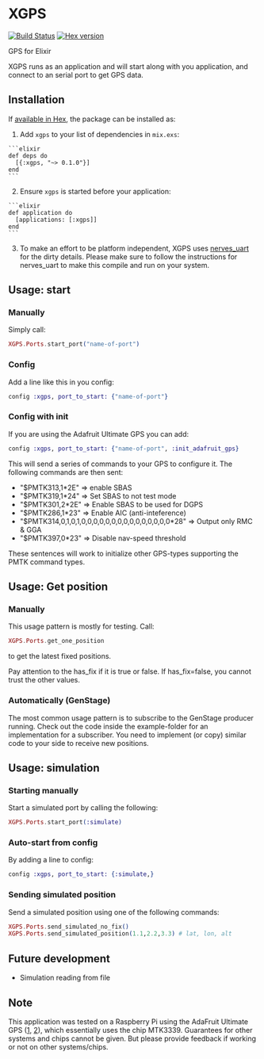 # XGPS
[![Build Status](https://travis-ci.org/rveshovda/xgps.svg?branch=master)](https://travis-ci.org/rveshovda/xgps)
[![Hex version](https://img.shields.io/hexpm/v/xgps.svg "Hex version")](https://hex.pm/packages/xgps)

GPS for Elixir

XGPS runs as an application and will start along with you application, and connect to an serial port to get GPS data.

## Installation

If [available in Hex](https://hex.pm/docs/publish), the package can be installed as:

  1. Add `xgps` to your list of dependencies in `mix.exs`:

    ```elixir
    def deps do
      [{:xgps, "~> 0.1.0"}]
    end
    ```

  2. Ensure `xgps` is started before your application:

    ```elixir
    def application do
      [applications: [:xgps]]
    end
    ```

  3. To make an effort to be platform independent, XGPS uses [nerves_uart](https://github.com/nerves-project/nerves_uart) for the dirty details. Please make sure to follow the instructions for nerves_uart to make this compile and run on your system.

## Usage: start
### Manually
Simply call:

  ```elixir
  XGPS.Ports.start_port("name-of-port")
  ```

### Config
Add a line like this in you config:

  ```elixir
  config :xgps, port_to_start: {"name-of-port"}
  ```

### Config with init
If you are using the Adafruit Ultimate GPS you can add:

  ```elixir
  config :xgps, port_to_start: {"name-of-port", :init_adafruit_gps}
  ```

This will send a series of commands to your GPS to configure it.
The following commands are then sent:
- "$PMTK313,1*2E" => enable SBAS
- "$PMTK319,1*24" => Set SBAS to not test mode
- "$PMTK301,2*2E" => Enable SBAS to be used for DGPS
- "$PMTK286,1*23" => Enable AIC (anti-inteference)
- "$PMTK314,0,1,0,1,0,0,0,0,0,0,0,0,0,0,0,0,0,0,0*28" => Output only RMC & GGA
- "$PMTK397,0*23" => Disable nav-speed threshold

These sentences will work to initialize other GPS-types supporting the PMTK command types.

## Usage: Get position

### Manually
This usage pattern is mostly for testing.
Call:

  ```elixir
  XGPS.Ports.get_one_position
  ```

to get the latest fixed positions.

Pay attention to the has_fix if it is true or false. If has_fix=false, you cannot trust the other values.

### Automatically (GenStage)
The most common usage pattern is to subscribe to the GenStage producer running.
Check out the code inside the example-folder for an implementation for a subscriber. You need to implement (or copy) similar code to your side to receive new positions.

## Usage: simulation

### Starting manually
Start a simulated port by calling the following:
```elixir
XGPS.Ports.start_port(:simulate)
```

### Auto-start from config
By adding a line to config:
```elixir
config :xgps, port_to_start: {:simulate,}
```

### Sending simulated position
Send a simulated position using one of the following commands:
```elixir
XGPS.Ports.send_simulated_no_fix()
XGPS.Ports.send_simulated_position(1.1,2.2,3.3) # lat, lon, alt
```

## Future development
- Simulation reading from file

## Note
This application was tested on a Raspberry Pi using the AdaFruit Ultimate GPS ([1](https://www.adafruit.com/products/746), [2](https://www.adafruit.com/products/2324)), which essentially uses the chip MTK3339. Guarantees for other systems and chips cannot be given. But please provide feedback if working or not on other systems/chips.
